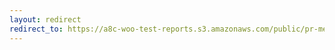 ```yaml
---
layout: redirect
redirect_to: https://a8c-woo-test-reports.s3.amazonaws.com/public/pr-merge/43753/api/index.html
---
```

